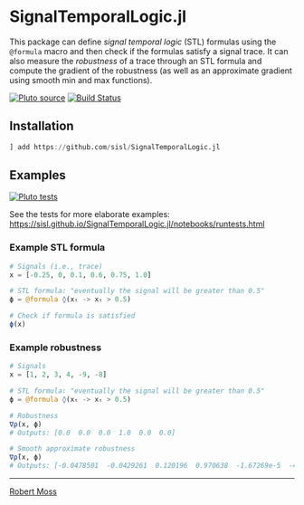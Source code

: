 # SignalTemporalLogic.jl
This package can define _signal temporal logic_ (STL) formulas using the `@formula` macro and then check if the formulas satisfy a signal trace. It can also measure the _robustness_ of a trace through an STL formula and compute the gradient of the robustness (as well as an approximate gradient using smooth min and max functions).

[![Pluto source](https://img.shields.io/badge/pluto-source/docs-4063D8)](https://sisl.github.io/SignalTemporalLogic.jl/notebooks/gda.html)
[![Build Status](https://github.com/sisl/SignalTemporalLogic.jl/actions/workflows/CI.yml/badge.svg)](https://github.com/sisl/SignalTemporalLogic.jl/actions/workflows/CI.yml)
<!-- [![codecov](https://codecov.io/gh/sisl/SignalTemporalLogic.jl/branch/main/graph/badge.svg)](https://codecov.io/gh/sisl/SignalTemporalLogic.jl) -->

## Installation
```julia
] add https://github.com/sisl/SignalTemporalLogic.jl
```

## Examples
[![Pluto tests](https://img.shields.io/badge/pluto-tests-4063D8)](https://sisl.github.io/SignalTemporalLogic.jl/notebooks/runtests.html)

See the tests for more elaborate examples: https://sisl.github.io/SignalTemporalLogic.jl/notebooks/runtests.html


### Example STL formula

```julia
# Signals (i.e., trace)
x = [-0.25, 0, 0.1, 0.6, 0.75, 1.0]

# STL formula: "eventually the signal will be greater than 0.5"
ϕ = @formula ◊(xₜ -> xₜ > 0.5)

# Check if formula is satisfied
ϕ(x)
```

### Example robustness

```julia
# Signals
x = [1, 2, 3, 4, -9, -8]

# STL formula: "eventually the signal will be greater than 0.5"
ϕ = @formula ◊(xₜ -> xₜ > 0.5)

# Robustness
∇ρ(x, ϕ)
# Outputs: [0.0  0.0  0.0  1.0  0.0  0.0]

# Smooth approximate robustness
∇ρ̃(x, ϕ)
# Outputs: [-0.0478501  -0.0429261  0.120196  0.970638  -1.67269e-5  -4.15121e-5]
```

---

[Robert Moss](https://github.com/mossr)
